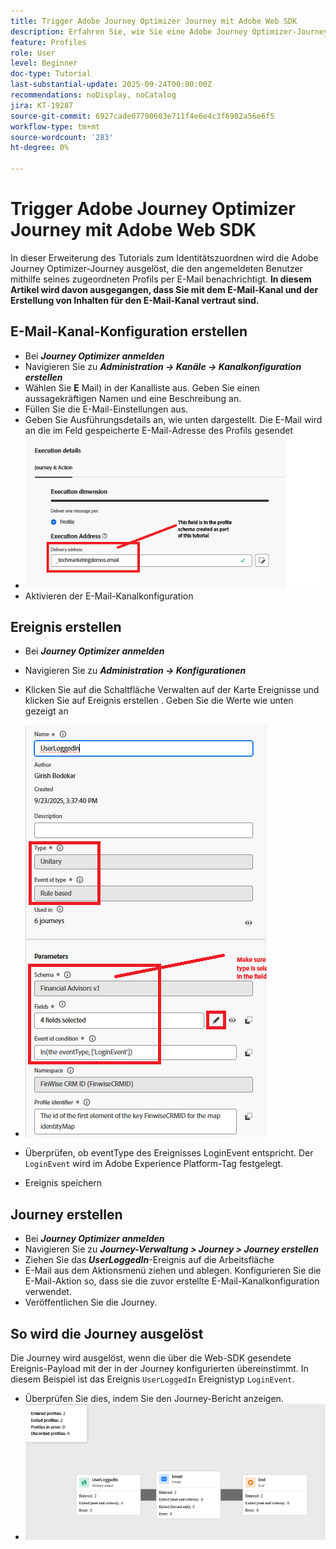 ```yaml
---
title: Trigger Adobe Journey Optimizer Journey mit Adobe Web SDK
description: Erfahren Sie, wie Sie eine Adobe Journey Optimizer-Journey aus Site-Ereignissen wie Benutzeranmeldungen starten, indem Sie die über Adobe Experience Platform Tags konfigurierte AEP Web SDK nutzen
feature: Profiles
role: User
level: Beginner
doc-type: Tutorial
last-substantial-update: 2025-09-24T00:00:00Z
recommendations: noDisplay, noCatalog
jira: KT-19287
source-git-commit: 6927cade07790603e711f4e6e4c3f6982a56e6f5
workflow-type: tm+mt
source-wordcount: '283'
ht-degree: 0%

---
```


# Trigger Adobe Journey Optimizer Journey mit Adobe Web SDK

In dieser Erweiterung des Tutorials zum Identitätszuordnen wird die Adobe Journey Optimizer-Journey ausgelöst, die den angemeldeten Benutzer mithilfe seines zugeordneten Profils per E-Mail benachrichtigt. **In diesem Artikel wird davon ausgegangen, dass Sie mit dem E-Mail-Kanal und der Erstellung von Inhalten für den E-Mail-Kanal vertraut sind.**

## E-Mail-Kanal-Konfiguration erstellen

* Bei _&#x200B;**Journey Optimizer anmelden**&#x200B;_
* Navigieren Sie zu _&#x200B;**Administration -> Kanäle -> Kanalkonfiguration erstellen**&#x200B;_
* Wählen Sie **E** Mail) in der Kanalliste aus. Geben Sie einen aussagekräftigen Namen und eine Beschreibung an.
* Füllen Sie die E-Mail-Einstellungen aus.
* Geben Sie Ausführungsdetails an, wie unten dargestellt. Die E-Mail wird an die im Feld gespeicherte E-Mail-Adresse des Profils gesendet
* ![email-channel](assets/email-channel-execution.png)
* Aktivieren der E-Mail-Kanalkonfiguration

## Ereignis erstellen

* Bei _&#x200B;**Journey Optimizer anmelden**&#x200B;_
* Navigieren Sie zu _&#x200B;**Administration -> Konfigurationen**&#x200B;_
* Klicken Sie auf die Schaltfläche Verwalten auf der Karte Ereignisse und klicken Sie auf Ereignis erstellen . Geben Sie die Werte wie unten gezeigt an
* ![Journey-Ereignis](assets/journey-event1.png)

* Überprüfen, ob eventType des Ereignisses LoginEvent entspricht. Der `LoginEvent` wird im Adobe Experience Platform-Tag festgelegt.
* Ereignis speichern

## Journey erstellen

* Bei _&#x200B;**Journey Optimizer anmelden**&#x200B;_
* Navigieren Sie zu _&#x200B;**Journey-Verwaltung > Journey > Journey erstellen**&#x200B;_
* Ziehen Sie das _&#x200B;**UserLoggedIn**&#x200B;_-Ereignis auf die Arbeitsfläche
* E-Mail aus dem Aktionsmenü ziehen und ablegen. Konfigurieren Sie die E-Mail-Aktion so, dass sie die zuvor erstellte E-Mail-Kanalkonfiguration verwendet.
* Veröffentlichen Sie die Journey.

## So wird die Journey ausgelöst

Die Journey wird ausgelöst, wenn die über die Web-SDK gesendete Ereignis-Payload mit der in der Journey konfigurierten übereinstimmt. In diesem Beispiel ist das Ereignis `UserLoggedIn` Ereignistyp `LoginEvent`.

* Überprüfen Sie dies, indem Sie den Journey-Bericht anzeigen.
* ![Journey-Bericht](assets/journey-triggered-report.png)





